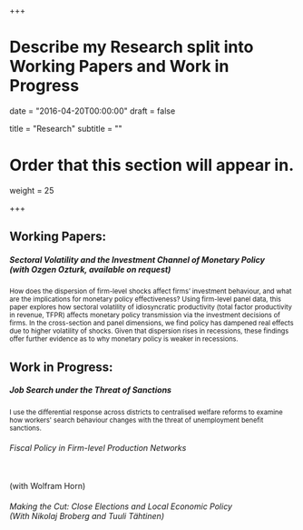 +++
# Describe my Research split into Working Papers and Work in Progress

date = "2016-04-20T00:00:00"
draft = false

title = "Research"
subtitle = ""

# Order that this section will appear in.
weight = 25

+++

<h2>Working Papers:</h2>

<h5><p> Sectoral Volatility and the Investment Channel of Monetary Policy <br>
  (with Ozgen Ozturk, available on request)</p></h5>
<p><small>How does the dispersion of firm-level shocks affect firms’ investment behaviour, and what are the
implications for monetary policy effectiveness? Using firm-level panel data, this paper explores how
sectoral volatility of idiosyncratic productivity (total factor productivity in revenue, TFPR) affects monetary
policy transmission via the investment decisions of firms. In the cross-section and panel dimensions,
we find policy has dampened real effects due to higher volatility of shocks. Given that dispersion
rises in recessions, these findings offer further evidence as to why monetary policy is weaker in recessions.</small></p>

<h2>Work in Progress:</h2>

<h5> Job Search under the Threat of Sanctions</h5> 
<p><small>I use the differential response across districts to centralised welfare reforms to examine how workers' search behaviour changes with the threat of unemployment benefit sanctions.</small></p>

<p><h6>Fiscal Policy in Firm-level Production Networks</h6><br>
(with Wolfram Horn)</h6></p>

<p><h6> Making the Cut: Close Elections and Local Economic Policy <br>
(With Nikolaj Broberg and Tuuli Tähtinen)</h6></p>

